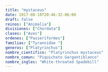 ```yaml
---
title: "mystaceus"
date: 2017-08-18T20:46:32-06:00
draft: false
reinos: ["Animalia"]
divisiones: ["Chordata"]
clases: ["Aves"]
ordenes: ["Passeriformes"]
familias: ["Tyrannidae "]
generos: ["Platyrinchus"]
nombre_cientifico: "Platyrinchus mystaceus"
nombre_comun: "Piquichato Gargantiblanco"
nombre_ingles: "White-throated Spadebill"
---
```

